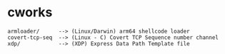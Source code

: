 # cworks
  
	armloader/		-->	(Linux/Darwin) arm64 shellcode loader
	covert-tcp-seq  --> (Linux - C) Covert TCP Sequence number channel
	xdp/			-->	(XDP) Express Data Path Template file

